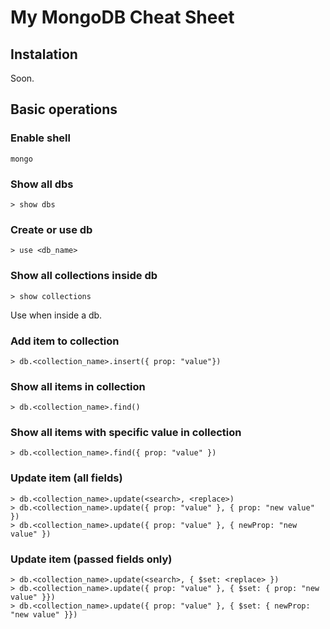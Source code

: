 # My MongoDB Cheat Sheet

## Instalation

Soon.

## Basic operations

### Enable shell

```
mongo
```

### Show all dbs

```
> show dbs
```

### Create or use db

```
> use <db_name>
```

### Show all collections inside db

```
> show collections
```

Use when inside a db.

### Add item to collection

```
> db.<collection_name>.insert({ prop: "value"})
```

### Show all items in collection

```
> db.<collection_name>.find()
```

### Show all items with specific value in collection

```
> db.<collection_name>.find({ prop: "value" })
```

### Update item (all fields)

```
> db.<collection_name>.update(<search>, <replace>)
> db.<collection_name>.update({ prop: "value" }, { prop: "new value" })
> db.<collection_name>.update({ prop: "value" }, { newProp: "new value" })
```

### Update item (passed fields only)

```
> db.<collection_name>.update(<search>, { $set: <replace> })
> db.<collection_name>.update({ prop: "value" }, { $set: { prop: "new value" }})
> db.<collection_name>.update({ prop: "value" }, { $set: { newProp: "new value" }})
```
